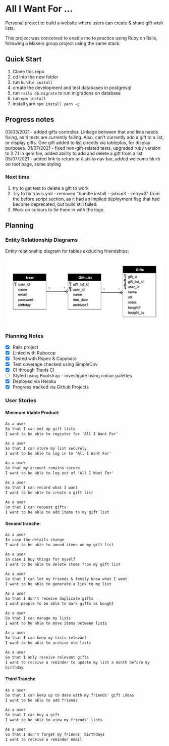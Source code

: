 # All I Want For ...
Personal project to build a website where users can create & share gift wish lists.  

This project was conceived to enable me to practice using Ruby on Rails, following a Makers group project using the same stack.

## Quick Start

1. Clone this repo
2. cd into the new folder
3. run `bundle install`
4. create the development and test databases in postgresql
5. run `rails db:migrate` to run migrations on database
6. run `npm install`
7. install yarn `npm install yarn -g`

## Progress notes
03/03/2021 - added gifts controller. Linkage between that and lists needs fixing, as 4 tests are currently failing. Also, can't currently add a gift to a list, or display gifts.  One gift added to list directly via tableplus, for display purposes.
01/07/2021 - fixed non-gift-related tests, upgraded ruby version to 2.7.1 in gem file, added ability to add and delete a gift from a list
05/07/2021 - added link to return to /lists to nav bar, added welcome blurb on root page, some styling

### Next time 
1. try to get test to delete a gift to work
2. Try to fix travis.yml - removed  "bundle install --jobs=3 --retry=3" from the before script section, as it had an implied deployment flag that had become deprecated, but build still failed.
3. Work on colours to tie them in with the logo.

## Planning

### Entity Relationship Diagrams

Entity relationship diagram for tables excluding friendships:

![Entity relationship diagram for tables excluding friendships](/app/assets/images/ERD_excl_friendships.png)

### Planning Notes
- [x] Rails project
- [x] Linted with Rubocop
- [x] Tested with Rspec & Capybara
- [x] Test coverage checked using SimpleCov
- [x] CI through Travis CI
- [ ] Styled using Bootstrap - investigate using colour palettes
- [x] Deployed via Heroku
- [x] Progress tracked via Github Projects

### User Stories

#### Minimum Viable Product:

```
As a user
So that I can set up gift lists
I want to be able to register for 'All I Want For'
```

```
As a user
So that I can store my list securely
I want to be able to log in to 'All I Want For'
```

```
As a user
So that my account remains secure
I want to be able to log out of 'All I Want For'
```

```
As a user
So that I can record what I want
I want to be able to create a gift list
```

```
As a user
So that I can request gifts
I want to be able to add items to my gift list
```

#### Second tranche:

```
As a user
In case the details change
I want to be able to amend items on my gift list
```

```
As a user
In case I buy things for myself
I want to be able to delete items from my gift list
```

```
As a user
So that I can let my friends & family know what I want
I want to be able to generate a link to my list
```

```
As a user
So that I don't receive duplicate gifts
I want people to be able to mark gifts as bought
```

```
As a user
So that I can manage my lists
I want to be able to move items between lists
```

```
As a user
So that I can keep my lists relevant
I want to be able to archive old lists
```

```
As a user
So that I only receive relevant gifts
I want to receive a reminder to update my list a month before my birthday
```

#### Third Tranche

```
As a user
So that I can keep up to date with my friends' gift ideas
I want to be able to add friends
```

```
As a user
So that I can buy a gift
I want to be able to view my friends' lists
```

```
As a user
So that I don't forget my friends' birthdays
I want to receive a reminder email
```
